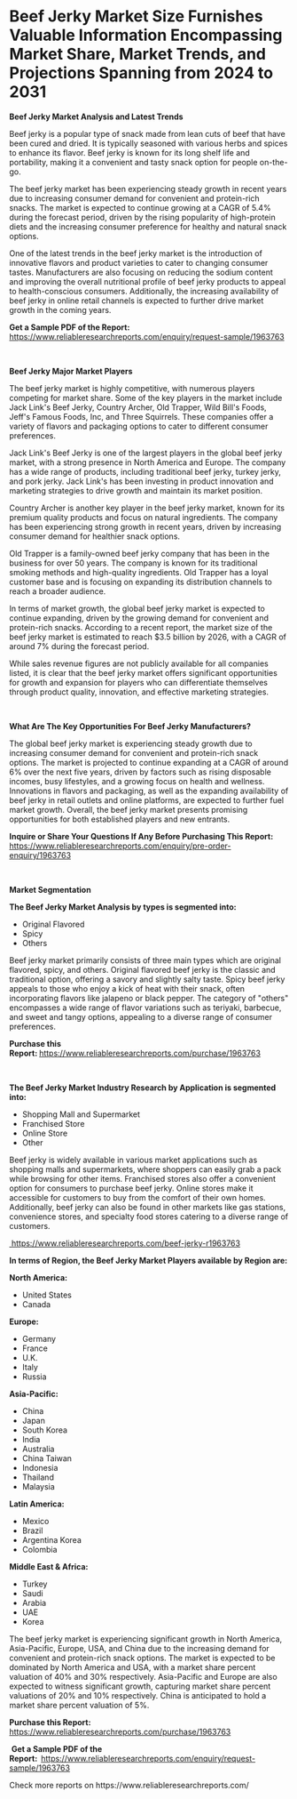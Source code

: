 <p><h1>Beef Jerky Market Size Furnishes Valuable Information Encompassing Market Share, Market Trends, and Projections Spanning from 2024 to 2031</h1></p><p><strong>Beef Jerky Market Analysis and Latest Trends</strong></p>
<p><p>Beef jerky is a popular type of snack made from lean cuts of beef that have been cured and dried. It is typically seasoned with various herbs and spices to enhance its flavor. Beef jerky is known for its long shelf life and portability, making it a convenient and tasty snack option for people on-the-go.</p><p>The beef jerky market has been experiencing steady growth in recent years due to increasing consumer demand for convenient and protein-rich snacks. The market is expected to continue growing at a CAGR of 5.4% during the forecast period, driven by the rising popularity of high-protein diets and the increasing consumer preference for healthy and natural snack options.</p><p>One of the latest trends in the beef jerky market is the introduction of innovative flavors and product varieties to cater to changing consumer tastes. Manufacturers are also focusing on reducing the sodium content and improving the overall nutritional profile of beef jerky products to appeal to health-conscious consumers. Additionally, the increasing availability of beef jerky in online retail channels is expected to further drive market growth in the coming years.</p></p>
<p><strong>Get a Sample PDF of the Report:&nbsp;</strong> <a href="https://www.reliableresearchreports.com/enquiry/request-sample/1963763">https://www.reliableresearchreports.com/enquiry/request-sample/1963763</a></p>
<p>&nbsp;</p>
<p><strong>Beef Jerky Major Market Players</strong></p>
<p><p>The beef jerky market is highly competitive, with numerous players competing for market share. Some of the key players in the market include Jack Link's Beef Jerky, Country Archer, Old Trapper, Wild Bill's Foods, Jeff's Famous Foods, Inc, and Three Squirrels. These companies offer a variety of flavors and packaging options to cater to different consumer preferences.</p><p>Jack Link's Beef Jerky is one of the largest players in the global beef jerky market, with a strong presence in North America and Europe. The company has a wide range of products, including traditional beef jerky, turkey jerky, and pork jerky. Jack Link's has been investing in product innovation and marketing strategies to drive growth and maintain its market position.</p><p>Country Archer is another key player in the beef jerky market, known for its premium quality products and focus on natural ingredients. The company has been experiencing strong growth in recent years, driven by increasing consumer demand for healthier snack options.</p><p>Old Trapper is a family-owned beef jerky company that has been in the business for over 50 years. The company is known for its traditional smoking methods and high-quality ingredients. Old Trapper has a loyal customer base and is focusing on expanding its distribution channels to reach a broader audience.</p><p>In terms of market growth, the global beef jerky market is expected to continue expanding, driven by the growing demand for convenient and protein-rich snacks. According to a recent report, the market size of the beef jerky market is estimated to reach $3.5 billion by 2026, with a CAGR of around 7% during the forecast period.</p><p>While sales revenue figures are not publicly available for all companies listed, it is clear that the beef jerky market offers significant opportunities for growth and expansion for players who can differentiate themselves through product quality, innovation, and effective marketing strategies.</p></p>
<p>&nbsp;</p>
<p><strong>What Are The Key Opportunities For Beef Jerky Manufacturers?</strong></p>
<p><p>The global beef jerky market is experiencing steady growth due to increasing consumer demand for convenient and protein-rich snack options. The market is projected to continue expanding at a CAGR of around 6% over the next five years, driven by factors such as rising disposable incomes, busy lifestyles, and a growing focus on health and wellness. Innovations in flavors and packaging, as well as the expanding availability of beef jerky in retail outlets and online platforms, are expected to further fuel market growth. Overall, the beef jerky market presents promising opportunities for both established players and new entrants.</p></p>
<p><strong>Inquire or Share Your Questions If Any Before Purchasing This Report:</strong> <a href="https://www.reliableresearchreports.com/enquiry/pre-order-enquiry/1963763">https://www.reliableresearchreports.com/enquiry/pre-order-enquiry/1963763</a></p>
<p>&nbsp;</p>
<p><strong>Market Segmentation</strong></p>
<p><strong>The Beef Jerky Market Analysis by types is segmented into:</strong></p>
<p><ul><li>Original Flavored</li><li>Spicy</li><li>Others</li></ul></p>
<p><p>Beef jerky market primarily consists of three main types which are original flavored, spicy, and others. Original flavored beef jerky is the classic and traditional option, offering a savory and slightly salty taste. Spicy beef jerky appeals to those who enjoy a kick of heat with their snack, often incorporating flavors like jalapeno or black pepper. The category of "others" encompasses a wide range of flavor variations such as teriyaki, barbecue, and sweet and tangy options, appealing to a diverse range of consumer preferences.</p></p>
<p><strong>Purchase this Report:&nbsp;</strong><a href="https://www.reliableresearchreports.com/purchase/1963763">https://www.reliableresearchreports.com/purchase/1963763</a></p>
<p>&nbsp;</p>
<p><strong>The Beef Jerky Market Industry Research by Application is segmented into:</strong></p>
<p><ul><li>Shopping Mall and Supermarket</li><li>Franchised Store</li><li>Online Store</li><li>Other</li></ul></p>
<p><p>Beef jerky is widely available in various market applications such as shopping malls and supermarkets, where shoppers can easily grab a pack while browsing for other items. Franchised stores also offer a convenient option for consumers to purchase beef jerky. Online stores make it accessible for customers to buy from the comfort of their own homes. Additionally, beef jerky can also be found in other markets like gas stations, convenience stores, and specialty food stores catering to a diverse range of customers.</p></p>
<p><a href="https://www.reliableresearchreports.com/beef-jerky-r1963763">&nbsp;https://www.reliableresearchreports.com/beef-jerky-r1963763</a></p>
<p><strong>In terms of Region, the Beef Jerky Market Players available by Region are:</strong></p>
<p>
    <p> <strong> North America: </strong>
        <ul>
            <li>United States</li>
            <li>Canada</li>
        </ul>
        </p> 
    <p> <strong> Europe: </strong>
        <ul>
            <li>Germany</li>
            <li>France</li>
            <li>U.K.</li>
            <li>Italy</li>
            <li>Russia</li>
        </ul>
        </p> 
    <p> <strong> Asia-Pacific: </strong>
        <ul>
            <li>China</li>
            <li>Japan</li>
            <li>South Korea</li>
            <li>India</li>
            <li>Australia</li>
            <li>China Taiwan</li>
            <li>Indonesia</li>
            <li>Thailand</li>
            <li>Malaysia</li>
        </ul>
        </p> 
    <p> <strong> Latin America: </strong>
        <ul>
            <li>Mexico</li>
            <li>Brazil</li>
            <li>Argentina Korea</li>
            <li>Colombia</li>
        </ul>
        </p> 
    <p> <strong> Middle East & Africa: </strong>
        <ul>
            <li>Turkey</li>
            <li>Saudi</li>
            <li>Arabia</li>
            <li>UAE</li>
            <li>Korea</li>
        </ul>
    </p>
    </p>
<p><p>The beef jerky market is experiencing significant growth in North America, Asia-Pacific, Europe, USA, and China due to the increasing demand for convenient and protein-rich snack options. The market is expected to be dominated by North America and USA, with a market share percent valuation of 40% and 30% respectively. Asia-Pacific and Europe are also expected to witness significant growth, capturing market share percent valuations of 20% and 10% respectively. China is anticipated to hold a market share percent valuation of 5%.</p></p>
<p><strong>Purchase this Report: </strong><a href="https://www.reliableresearchreports.com/purchase/1963763">https://www.reliableresearchreports.com/purchase/1963763</a></p>
<p>&nbsp;<strong>Get a Sample PDF of the Report:&nbsp;&nbsp;</strong><a href="https://www.reliableresearchreports.com/enquiry/request-sample/1963763">https://www.reliableresearchreports.com/enquiry/request-sample/1963763</a></p>
<p><strong></strong></p>
<p>Check more reports on https://www.reliableresearchreports.com/</p>